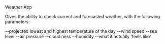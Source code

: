 Weather App

Gives the ability to check current and forecasted weather, with the following parameters: 

--projected lowest and highest temperature of the day
--wind speed
--sea level
--air pressure
--cloudiness
--humidity
--what it actually 'feels like'

